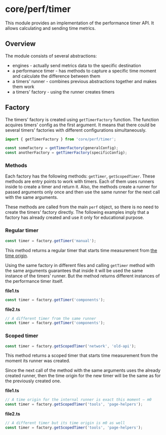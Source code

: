 # core/perf/timer

This module provides an implementation of the performance timer API.
It allows calculating and sending time metrics.

## Overview

The module consists of several abstractions:

* engines - actually send metrics data to the specific destination
* a performance timer - has methods to capture a specific time moment and calculate the difference between them
* a timers' runner - combines previous abstractions together and makes them work
* a timers' factory - using the runner creates timers

## Factory

The timers' factory is created using `getTimerFactory` function. The function acquires timers' config as the first
argument. It means that there could be several timers' factories with different configurations simultaneously.

```js
import { getTimerFactory } from 'core/perf/timer';

const someFactory = getTimerFactory(generalConfig);
const anotherFactory = getTimerFactory(specificConfig);
```

### Methods

Each factory has the following methods: `getTimer`, `getScopedTimer`. These methods are entry points to work with timers.
Each of them uses runners inside to create a timer and return it. Also, the methods create a runner for passed arguments
only once and then use the same runner for the next call with the same arguments.

These methods are called from the main `perf` object, so there is no need to create the timers' factory directly.
The following examples imply that a factory has already created and use it only for educational purpose.

### Regular timer

```js
const timer = factory.getTimer('manual');
```

This method returns a regular timer that starts time measurement from
[the time origin](https://developer.mozilla.org/en-US/docs/Web/API/DOMHighResTimeStamp#the_time_origin).

Using the same factory in different files and calling `getTimer` method with the same arguments guarantees that inside
it will be used the same instance of the timers' runner. But the method returns different instances of the performance
timer itself.

__file1.ts__

```js
const timer = factory.getTimer('components');
```

__file2.ts__

```js
// A different timer from the same runner
const timer = factory.getTimer('components');
```


### Scoped timer

```js
const timer = factory.getScopedTimer('network', 'old-api');
```

This method returns a scoped timer that starts time measurement from the moment its runner was created.

Since the next call of the method with the same arguments uses the already created runner, then the time origin
for the new timer will be the same as for the previously created one.

__file1.ts__

```js
// A time origin for the internal runner is exact this moment — m0
const timer = factory.getScopedTimer('tools', 'page-helpers');
```

__file2.ts__

```js
// A different timer but its time origin is m0 as well
const timer = factory.getScopedTimer('tools', 'page-helpers');
```
